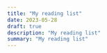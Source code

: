 ```yaml
---
title: "My reading list"
date: 2023-05-28
draft: true
description: "My reading list"
summary: "My reading list"
---
```

